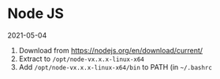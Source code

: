 # Node JS

2021-05-04

1. Download from https://nodejs.org/en/download/current/
2. Extract to `/opt/node-vx.x.x-linux-x64`
3. Add `/opt/node-vx.x.x-linux-x64/bin` to PATH (in `~/.bashrc`
